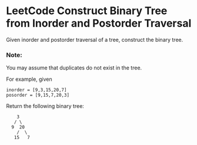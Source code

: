 # LeetCode Construct Binary Tree from Inorder and Postorder Traversal
Given inorder and postorder traversal of a tree, construct the binary tree.

### Note:
You may assume that duplicates do not exist in the tree.

For example, given
```
inorder = [9,3,15,20,7]
posorder = [9,15,7,20,3]
```

Return the following binary tree:
```
    3
   / \
  9  20
    /  \
   15   7
```